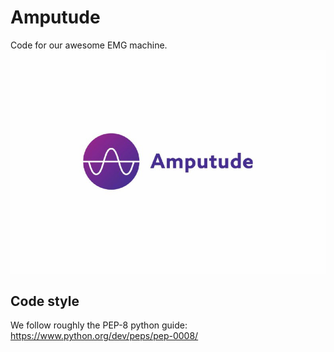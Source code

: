 # Amputude
Code for our awesome EMG machine.
![Alt text](images/welcome.jpg?raw=true "Amputude Logo")

## Code style
We follow roughly the PEP-8 python guide: https://www.python.org/dev/peps/pep-0008/

